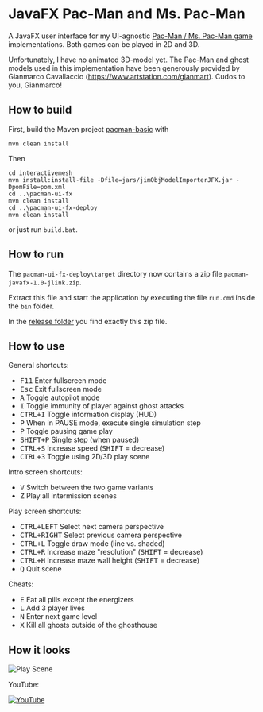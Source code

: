 # JavaFX Pac-Man and Ms. Pac-Man

A JavaFX user interface for my UI-agnostic [Pac-Man / Ms. Pac-Man game](https://github.com/armin-reichert/pacman-basic) implementations. Both games can be played in 2D and 3D.

Unfortunately, I have no animated 3D-model yet. The Pac-Man and ghost models used in this implementation have been generously provided by Gianmarco Cavallaccio (https://www.artstation.com/gianmart). Cudos to you, Gianmarco! 

## How to build

First, build the Maven project [pacman-basic](https://github.com/armin-reichert/pacman-basic) with

```
mvn clean install
```

Then
```
cd interactivemesh
mvn install:install-file -Dfile=jars/jimObjModelImporterJFX.jar -DpomFile=pom.xml
cd ..\pacman-ui-fx
mvn clean install
cd ..\pacman-ui-fx-deploy
mvn clean install
```

or just run `build.bat`.

## How to run

The `pacman-ui-fx-deploy\target` directory now contains a zip file `pacman-javafx-1.0-jlink.zip`. 

Extract this file and start the application by executing the file `run.cmd` inside the `bin` folder.  

In the [release folder](https://github.com/armin-reichert/pacman-javafx/releases) you find exactly this zip file.

## How to use

General shortcuts:
- <kbd>F11</kbd> Enter fullscreen mode
- <kbd>Esc</kbd> Exit fullscreen mode
- <kbd>A</kbd> Toggle autopilot mode
- <kbd>I</kbd> Toggle immunity of player against ghost attacks
- <kbd>CTRL+I</kbd> Toggle information display (HUD)
- <kbd>P</kbd> When in PAUSE mode, execute single simulation step
- <kbd>P</kbd> Toggle pausing game play
- <kbd>SHIFT+P</kbd> Single step (when paused)
- <kbd>CTRL+S</kbd> Increase speed (<kbd>SHIFT</kbd> = decrease)
- <kbd>CTRL+3</kbd> Toggle using 2D/3D play scene

Intro screen shortcuts:
- <kbd>V</kbd> Switch between the two game variants
- <kbd>Z</kbd> Play all intermission scenes

Play screen shortcuts:
- <kbd>CTRL+LEFT</kbd> Select next camera perspective
- <kbd>CTRL+RIGHT</kbd> Select previous camera perspective
- <kbd>CTRL+L</kbd> Toggle draw mode (line vs. shaded)
- <kbd>CTRL+R</kbd> Increase maze "resolution" (<kbd>SHIFT</kbd> = decrease)
- <kbd>CTRL+H</kbd> Increase maze wall height (<kbd>SHIFT</kbd> = decrease)
- <kbd>Q</kbd> Quit scene

Cheats:
  - <kbd>E</kbd> Eat all pills except the energizers
  - <kbd>L</kbd> Add 3 player lives
  - <kbd>N</kbd> Enter next game level
  - <kbd>X</kbd> Kill all ghosts outside of the ghosthouse 

## How it looks

![Play Scene](https://github.com/armin-reichert/pacman-javafx/blob/main/pacman-ui-fx/doc/pacman-maze.png)

YouTube:

[![YouTube](https://github.com/armin-reichert/pacman-javafx/blob/main/pacman-ui-fx/doc/thumbnail.jpg)](https://www.youtube.com/watch?v=-ANLq4mMn3Q)
